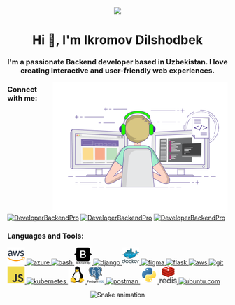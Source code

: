 <div align="center"> <img src="https://github.com/DeveloperBackendPro/Django-Quiz/assets/77174755/772ba1a6-e47c-48fb-ab0a-15c4d1a577ee"> </div>
<h1 align="center">Hi 👋, I'm Ikromov Dilshodbek</h1>
<h3 align="center">I'm a passionate Backend developer based in Uzbekistan. I love creating interactive and user-friendly web experiences.</h3>
<img align="right" alt="Coding" width="400" src="https://raw.githubusercontent.com/devSouvik/devSouvik/master/gif3.gif">






<h3 align="left">Connect with me:</h3>
<p align="left">
<a href="mailto:dilshodikromov1995@gmail.com" target="blank"><img align="center" src="https://github.com/DeveloperBackendPro/Django-Quiz/assets/77174755/aa58b7be-63de-435d-8202-17f12fbcbc7e" alt="DeveloperBackendPro" height="28" width="30" /></a>
<a href="https://t.me/DeveloperBackendPro" target="blank"><img align="center" src="https://github.com/DeveloperBackendPro/Django-Quiz/assets/77174755/a4c9210a-ebf4-455b-b97e-a91fda550e4e" alt="DeveloperBackendPro" height="28" width="30" /></a>
<a href="tel:+998933861995" target="blank"><img align="center" src="https://github.com/DeveloperBackendPro/Django-Quiz/assets/77174755/9f1a2d69-42c9-400f-9887-17398875553d" alt="DeveloperBackendPro" height="28" width="30" /></a>
</p>







<h3 align="left">Languages and Tools:</h3>
<p align="left"> 
  <a href="https://aws.amazon.com" target="_blank" rel="noreferrer"> <img src="https://raw.githubusercontent.com/devicons/devicon/master/icons/amazonwebservices/amazonwebservices-original-wordmark.svg" alt="aws" width="40" height="40"/> </a>
  <a href="https://azure.microsoft.com/en-in/" target="_blank" rel="noreferrer"> <img src="https://www.vectorlogo.zone/logos/microsoft_azure/microsoft_azure-icon.svg" alt="azure" width="40" height="40"/> </a>
  <a href="https://www.gnu.org/software/bash/" target="_blank" rel="noreferrer"> <img src="https://www.vectorlogo.zone/logos/gnu_bash/gnu_bash-icon.svg" alt="bash" width="40" height="40"/> </a>
  <a href="https://getbootstrap.com" target="_blank" rel="noreferrer"> <img src="https://raw.githubusercontent.com/devicons/devicon/master/icons/bootstrap/bootstrap-plain-wordmark.svg" alt="bootstrap" width="40" height="40"/> </a>
  <a href="https://www.djangoproject.com/" target="_blank" rel="noreferrer"> <img src="https://cdn.worldvectorlogo.com/logos/django.svg" alt="django" width="40" height="40"/> </a>
  <a href="https://www.docker.com/" target="_blank" rel="noreferrer"> <img src="https://raw.githubusercontent.com/devicons/devicon/master/icons/docker/docker-original-wordmark.svg" alt="docker" width="40" height="40"/> </a>
  <a href="https://www.figma.com/" target="_blank" rel="noreferrer"> <img src="https://www.vectorlogo.zone/logos/figma/figma-icon.svg" alt="figma" width="40" height="40"/> </a>
  <a href="https://flask.palletsprojects.com/" target="_blank" rel="noreferrer"> <img src="https://www.vectorlogo.zone/logos/pocoo_flask/pocoo_flask-icon.svg" alt="flask" width="40" height="40"/> </a>
  <a href="https://www.digitalocean.com/" target="_blank" rel="noreferrer"> <img src="https://github.com/DeveloperBackendPro/Django-Quiz/assets/77174755/6907d858-c3d3-4bcb-b949-1db4d3958743" alt="aws" width="40" height="40"/> </a>
  <a href="https://git-scm.com/" target="_blank" rel="noreferrer"> <img src="https://www.vectorlogo.zone/logos/git-scm/git-scm-icon.svg" alt="git" width="40" height="40"/> </a>
  <a href="https://developer.mozilla.org/en-US/docs/Web/JavaScript" target="_blank" rel="noreferrer"> <img src="https://raw.githubusercontent.com/devicons/devicon/master/icons/javascript/javascript-original.svg" alt="javascript" width="40" height="40"/> </a>
  <a href="https://kubernetes.io" target="_blank" rel="noreferrer"> <img src="https://www.vectorlogo.zone/logos/kubernetes/kubernetes-icon.svg" alt="kubernetes" width="40" height="40"/> </a>
  <a href="https://www.linux.org/" target="_blank" rel="noreferrer"> <img src="https://raw.githubusercontent.com/devicons/devicon/master/icons/linux/linux-original.svg" alt="linux" width="40" height="40"/> </a>
  <a href="https://www.postgresql.org" target="_blank" rel="noreferrer"> <img src="https://raw.githubusercontent.com/devicons/devicon/master/icons/postgresql/postgresql-original-wordmark.svg" alt="postgresql" width="40" height="40"/> </a>
  <a href="https://postman.com" target="_blank" rel="noreferrer"> <img src="https://www.vectorlogo.zone/logos/getpostman/getpostman-icon.svg" alt="postman" width="40" height="40"/> </a>
  <a href="https://www.python.org" target="_blank" rel="noreferrer"> <img src="https://raw.githubusercontent.com/devicons/devicon/master/icons/python/python-original.svg" alt="python" width="40" height="40"/> </a>
  <a href="https://redis.io" target="_blank" rel="noreferrer"> <img src="https://raw.githubusercontent.com/devicons/devicon/master/icons/redis/redis-original-wordmark.svg" alt="redis" width="40" height="40"/> </a>
  <a href="https://ubuntu.com/" target="_blank" rel="noreferrer"> <img src="https://github.com/DeveloperBackendPro/Django-Quiz/assets/77174755/adc7597c-7be6-4d45-a343-c2088157e561" alt="ubuntu.com" width="40" height="40"/> </a> 
</p>
<div align="center">
<img src="https://profile-readme-generator.com/assets/snake.svg" alt="Snake animation" />
</div>

